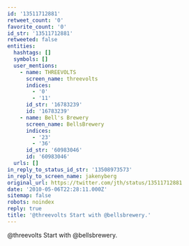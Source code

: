 ```yaml
---
id: '13511712881'
retweet_count: '0'
favorite_count: '0'
id_str: '13511712881'
retweeted: false
entities:
  hashtags: []
  symbols: []
  user_mentions:
    - name: THREEVOLTS
      screen_name: threevolts
      indices:
        - '0'
        - '11'
      id_str: '16783239'
      id: '16783239'
    - name: Bell's Brewery
      screen_name: BellsBrewery
      indices:
        - '23'
        - '36'
      id_str: '60983046'
      id: '60983046'
  urls: []
in_reply_to_status_id_str: '13508973573'
in_reply_to_screen_name: jakenyberg
original_url: https://twitter.com/jth/status/13511712881
date: '2010-05-06T22:28:11.000Z'
sitemap: false
robots: noindex
reply: true
title: '@threevolts Start with @bellsbrewery.'
---
```


@threevolts Start with @bellsbrewery.